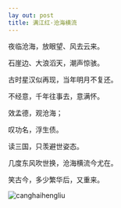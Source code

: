 ```yaml
---
lay out: post
title: 满江红·沧海横流
---
```


夜临沧海，放眼望、风去云来。

石崖边、大浪滔天，潮声惊骇。

古时星汉似再现，当年明月不复还。

不经意，千年往事去，意满怀。

效孟德，观沧海；

叹功名，浮生债。

读三国，只羡避世姿态。

几度东风吹世换，沧海横流今尤在。

笑古今，多少繁华后，又重来。

![canghaihengliu](http://oifrca68z.bkt.clouddn.com/In-the-Devils-Mouth-1200px60.jpg)
